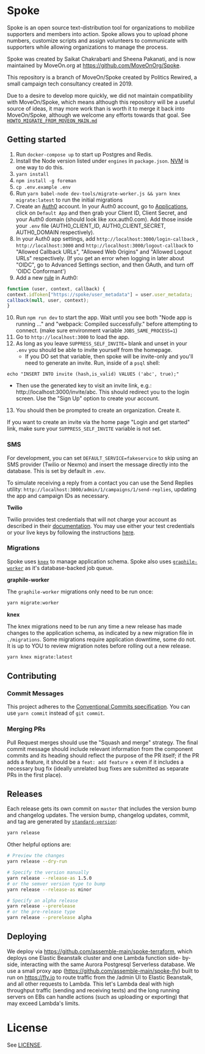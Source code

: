 # Spoke

Spoke is an open source text-distribution tool for organizations to mobilize supporters and members into action. Spoke allows you to upload phone numbers, customize scripts and assign volunteers to communicate with supporters while allowing organizations to manage the process.

Spoke was created by Saikat Chakrabarti and Sheena Pakanati, and is now maintained by MoveOn.org at https://github.com/MoveOnOrg/Spoke.

This repository is a branch of MoveOn/Spoke created by Politics Rewired, a small campaign tech consultancy created in 2019.

Due to a desire to develop more quickly, we did not maintain compatibility with MoveOn/Spoke, which means although this repository will be
a useful source of ideas, it may more work than is worth it to merge it back into MoveOn/Spoke, although we welcome any efforts towards
that goal. See [`HOWTO_MIGRATE_FROM_MOVEON_MAIN.md`](./docs/HOWTO_MIGRATE_FROM_MOVEON_MAIN.md)

## Getting started

1.  Run `docker-compose up` to start up Postgres and Redis.
2.  Install the Node version listed under `engines` in `package.json`. [NVM](https://github.com/creationix/nvm) is one way to do this.
3.  `yarn install`
4.  `npm install -g foreman`
5.  `cp .env.example .env`
6.  Run `yarn babel-node dev-tools/migrate-worker.js && yarn knex migrate:latest` to run the initial migrations
7.  Create an [Auth0](https://auth0.com) account. In your Auth0 account, go to [Applications](https://manage.auth0.com/#/applications/), click on `Default App` and then grab your Client ID, Client Secret, and your Auth0 domain (should look like xxx.auth0.com). Add those inside your `.env` file (AUTH0_CLIENT_ID, AUTH0_CLIENT_SECRET, AUTH0_DOMAIN respectively).
8.  In your Auth0 app settings, add `http://localhost:3000/login-callback` , `http://localhost:3000` and `http://localhost:3000/logout-callback` to "Allowed Callback URLs", "Allowed Web Origins" and "Allowed Logout URLs" respectively. (If you get an error when logging in later about "OIDC", go to Advanced Settings section, and then OAuth, and turn off 'OIDC Conformant')
9. Add a new [rule](https://manage.auth0.com/#/rules/create) in Auth0:

```javascript
function (user, context, callback) {
context.idToken["https://spoke/user_metadata"] = user.user_metadata;
callback(null, user, context);
}
```

10. Run `npm run dev` to start the app. Wait until you see both "Node app is running ..." and "webpack: Compiled successfully." before attempting to connect. (make sure environment variable `JOBS_SAME_PROCESS=1`)
11. Go to `http://localhost:3000` to load the app.
12. As long as you leave `SUPPRESS_SELF_INVITE=` blank and unset in your `.env` you should be able to invite yourself from the homepage.
    - If you DO set that variable, then spoke will be invite-only and you'll need to generate an invite. Run, inside of a `psql` shell:

```
echo "INSERT INTO invite (hash,is_valid) VALUES ('abc', true);"
```

- Then use the generated key to visit an invite link, e.g.: http://localhost:3000/invite/abc. This should redirect you to the login screen. Use the "Sign Up" option to create your account.

13. You should then be prompted to create an organization. Create it.

If you want to create an invite via the home page "Login and get started" link, make sure your `SUPPRESS_SELF_INVITE` variable is not set.

### SMS

For development, you can set `DEFAULT_SERVICE=fakeservice` to skip using an SMS provider (Twilio or Nexmo) and insert the message directly into the database. This is set by default in `.env`.

To simulate receiving a reply from a contact you can use the Send Replies utility: `http://localhost:3000/admin/1/campaigns/1/send-replies`, updating the app and campaign IDs as necessary.

**Twilio**

Twilio provides test credentials that will not charge your account as described in their [documentation](https://www.twilio.com/docs/iam/test-credentials). You may use either your test credentials or your live keys by following the instructions [here](https://github.com/MoveOnOrg/Spoke/blob/main/docs/HOWTO_INTEGRATE_TWILIO.md).

### Migrations

Spoke uses [`knex`](https://knexjs.org/) to manage application schema. Spoke also uses [`graphile-worker`](https://github.com/graphile/worker) as it's database-backed job queue.

**graphile-worker**

The `graphile-worker` migrations only need to be run once:

```sh
yarn migrate:worker
```

**knex**

The knex migrations need to be run any time a new release has made changes to the application schema, as indicated by a new migration file in `./migrations`. Some migrations require application downtime, some do not. It is up to YOU to review migration notes before rolling out a new release.

```sh
yarn knex migrate:latest
```

## Contributing

### Commit Messages

This project adheres to the [Conventional Commits specification](https://www.conventionalcommits.org/en/v1.0.0/). You can use `yarn commit` instead of `git commit`.

### Merging PRs

Pull Request merges should use the "Squash and merge" strategy. The final commit message should include relevant information from the component commits and its heading should reflect the purpose of the PR itself; if the PR adds a feature, it should be a `feat: add feature x` even if it includes a necessary bug fix (ideally unrelated bug fixes are submitted as separate PRs in the first place).

## Releases

Each release gets its own commit on `master` that includes the version bump and changelog updates. The version bump, changelog updates, commit, and tag are generated by [`standard-version`](https://github.com/conventional-changelog/standard-version):

```sh
yarn release
```

Other helpful options are:

```sh
# Preview the changes
yarn release --dry-run

# Specify the version manually
yarn release --release-as 1.5.0
# or the semver version type to bump
yarn release --release-as minor

# Specify an alpha release
yarn release --prerelease
# or the pre-release type
yarn release --prerelease alpha
```

## Deploying

We deploy via https://github.com/assemble-main/spoke-terraform, which deploys one Elastic Beanstalk cluster and one Lambda function side-
by-side, interacting with the same Aurora Postgresql Serverless database. We use a small proxy app (https://github.com/assemble-main/spoke-fly)
built to run on https://fly.io to route traffic from the /admin UI to Elastic Beanstalk, and all other requests to Lambda. This let's
Lambda deal with high throughput traffic (sending and receiving texts) and the long running servers on EBs can handle actions (such as
uploading or exporting) that may exceed Lambda's limits.

# License

See [LICENSE](./LICENSE).
